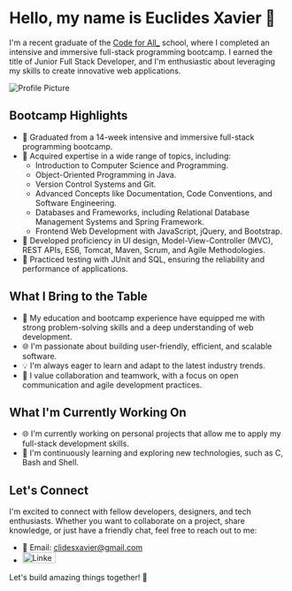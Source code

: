 # Hello, my name is  Euclides Xavier 👋

I'm a recent graduate of the [Code for All_](https://codeforall.com/) school, where I completed an intensive and immersive full-stack programming bootcamp. I earned the title of Junior Full Stack Developer, and I'm enthusiastic about leveraging my skills to create innovative web applications.

![Profile Picture](https://media2.giphy.com/media/qgQUggAC3Pfv687qPC/giphy.gif)



## Bootcamp Highlights

- 🚀 Graduated from a 14-week intensive and immersive full-stack programming bootcamp.
- 🔧 Acquired expertise in a wide range of topics, including:
  - Introduction to Computer Science and Programming.
  - Object-Oriented Programming in Java.
  - Version Control Systems and Git.
  - Advanced Concepts like Documentation, Code Conventions, and Software Engineering.
  - Databases and Frameworks, including Relational Database Management Systems and Spring Framework.
  - Frontend Web Development with JavaScript, jQuery, and Bootstrap.
- 💼 Developed proficiency in UI design, Model-View-Controller (MVC), REST APIs, ES6, Tomcat, Maven, Scrum, and Agile Methodologies.
- 🧪 Practiced testing with JUnit and SQL, ensuring the reliability and performance of applications.

## What I Bring to the Table

- 🌟 My education and bootcamp experience have equipped me with strong problem-solving skills and a deep understanding of web development.
- 🌐 I'm passionate about building user-friendly, efficient, and scalable software.
- 💡 I'm always eager to learn and adapt to the latest industry trends.
- 🤝 I value collaboration and teamwork, with a focus on open communication and agile development practices.

## What I'm Currently Working On

- 🌐 I'm currently working on personal projects that allow me to apply my full-stack development skills.
- 📖 I'm continuously learning and exploring new technologies, such as C, Bash and Shell.

## Let's Connect

I'm excited to connect with fellow developers, designers, and tech enthusiasts. Whether you want to collaborate on a project, share knowledge, or just have a friendly chat, feel free to reach out to me:

- 📧 Email: clidesxavier@gmail.com  
- <a href="https://www.linkedin.com/in/euclidesxavier/" target="_blank">
  <img src="https://upload.wikimedia.org/wikipedia/commons/thumb/0/01/LinkedIn_Logo.svg/1280px-LinkedIn_Logo.svg.png" alt="LinkedIn Profile" width="60" height="20">
</a>

Let's build amazing things together! 🚀
